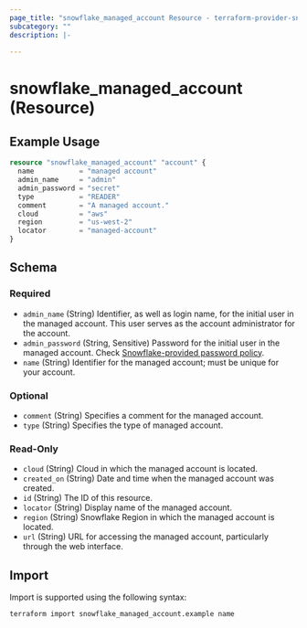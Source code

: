 ```yaml
---
page_title: "snowflake_managed_account Resource - terraform-provider-snowflake"
subcategory: ""
description: |-
  
---
```


# snowflake_managed_account (Resource)



## Example Usage

```terraform
resource "snowflake_managed_account" "account" {
  name           = "managed account"
  admin_name     = "admin"
  admin_password = "secret"
  type           = "READER"
  comment        = "A managed account."
  cloud          = "aws"
  region         = "us-west-2"
  locator        = "managed-account"
}
```

<!-- schema generated by tfplugindocs -->
## Schema

### Required

- `admin_name` (String) Identifier, as well as login name, for the initial user in the managed account. This user serves as the account administrator for the account.
- `admin_password` (String, Sensitive) Password for the initial user in the managed account. Check [Snowflake-provided password policy](https://docs.snowflake.com/en/user-guide/admin-user-management#snowflake-provided-password-policy).
- `name` (String) Identifier for the managed account; must be unique for your account.

### Optional

- `comment` (String) Specifies a comment for the managed account.
- `type` (String) Specifies the type of managed account.

### Read-Only

- `cloud` (String) Cloud in which the managed account is located.
- `created_on` (String) Date and time when the managed account was created.
- `id` (String) The ID of this resource.
- `locator` (String) Display name of the managed account.
- `region` (String) Snowflake Region in which the managed account is located.
- `url` (String) URL for accessing the managed account, particularly through the web interface.

## Import

Import is supported using the following syntax:

```shell
terraform import snowflake_managed_account.example name
```
